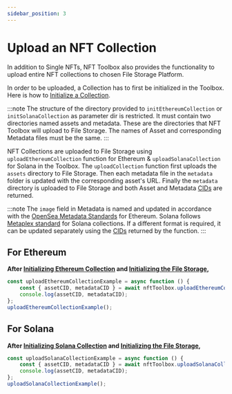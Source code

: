 ```yaml
---
sidebar_position: 3
---
```


# Upload an NFT Collection

In addition to Single NFTs, NFT Toolbox also provides the functionality to upload entire
NFT collections to chosen File Storage Platform.

In order to be uploaded, a Collection has to first be initialized in the Toolbox. Here is how to
[Initialize a Collection](/docs/generate#initialize-a-collection).

:::note
The structure of the directory provided to `initEthereumCollection` or `initSolanaCollection` as parameter dir is restricted.
It must contain two directories named assets and metadata. These are the directories that NFT Toolbox
will upload to File Storage. The names of Asset and corresponding Metadata files must be the same.
:::

NFT Collections are uploaded to File Storage using `uploadEthereumCollection` function for Ethereum & `uploadSolanaCollection` for Solana in the Toolbox. The
`uploadCollection` function first uploads the `assets` directory to File Storage. Then each metadata file
in the `metadata` folder is updated with the corresponding asset's URL.
Finally the `metadata` directory is uploaded to File Storage and both Asset and Metadata
[CIDs](https://docs.ipfs.tech/concepts/content-addressing/) are returned.

:::note
The `image` field in Metadata is named and updated in accordance with the
[OpenSea Metadata Standards](https://docs.opensea.io/docs/metadata-standards) for Ethereum.
Solana follows [Metaplex standard](https://developers.metaplex.com/token-metadata/token-standard) for Solana collections.
If a different format is required, it can be updated separately using the
[CIDs](https://docs.ipfs.tech/concepts/content-addressing/) returned by the function.
:::

## For Ethereum

**After [Initializing Ethereum Collection](/docs/generate#initialize-ethereum-collection) and [Initializing the File Storage](/docs/Upload/initializeFileStorage),**

```javascript
const uploadEthereumCollectionExample = async function () {
	const { assetCID, metadataCID } = await nftToolbox.uploadEthereumCollectionNFT();
	console.log(assetCID, metadataCID);
};
uploadEthereumCollectionExample();
```


## For Solana

**After [Initializing Solana Collection](/docs/generate#initialize-solana-collection) and [Initializing the File Storage](/docs/Upload/initializeFileStorage),**

```javascript
const uploadSolanaCollectionExample = async function () {
	const { assetCID, metadataCID } = await nftToolbox.uploadSolanaCollectionNFT();
	console.log(assetCID, metadataCID);
};
uploadSolanaCollectionExample();
```
